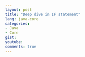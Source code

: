```yaml
---
layout: post
title: "Deep dive in IF statement"
lang: java-core
categories:
- Java
- Core
gist: 
youtube: 
comments: true
---
```



